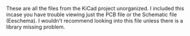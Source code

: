 These are all the files from the KiCad project unorganized.  I included this incase you have trouble viewing just the PCB file or the Schematic file (Eeschema).
I wouldn't recommend looking into this file unless there is a library missing problem.
